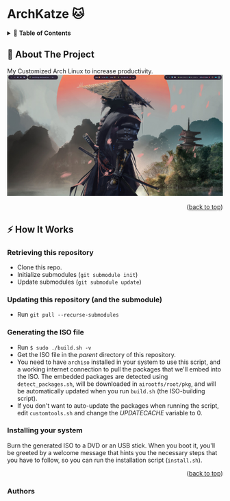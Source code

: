 <div id="top"></div>

# ArchKatze 🐱

<!-- TABLE OF CONTENTS -->
<details>
  <summary>📗 <b>Table of Contents</b></summary>
  <ol>
    <li>
      <a href="#-about-the-project"> About The Project</a>
    </li>
    <li><a href="#-how-it-works">How it Works</a></li>
    <li><a href="#-authors">Authors</a></li>
  </ol>
</details>



<!-- ABOUT THE PROJECT -->
## 🔰 About The Project
My Customized Arch Linux to increase productivity. 
![Screenshot](ss.png)

<p align="right">(<a href="#top">back to top</a>)</p>

## ⚡ How It Works


### Retrieving this repository

- Clone this repo.
- Initialize submodules (`git submodule init`)
- Update submodules (`git submodule update`)

### Updating this repository (and the submodule)
- Run `git pull --recurse-submodules`

### Generating the ISO file

- Run `$ sudo ./build.sh -v`
- Get the ISO file in the *parent* directory of this repository.
- You need to have `archiso` installed in your system to use this script, and a working internet connection to pull the packages that we'll embed into the ISO. The embedded packages are detected using `detect_packages.sh`, will be downloaded in `airootfs/root/pkg`, and will be automatically updated when
you run `build.sh` (the ISO-building script).
- If you don't want to auto-update the packages when running the script,
edit `customtools.sh` and change the *UPDATECACHE* variable to 0.

### Installing your system

Burn the generated ISO to a DVD or an USB stick.
When you boot it, you'll be greeted by a welcome message that hints you the
necessary steps that you have to follow, so you can run the installation
script (`install.sh`).

<p align="right">(<a href="#top">back to top</a>)</p>

### Authors







